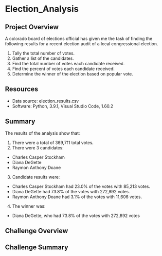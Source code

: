 # Election_Analysis

## Project Overview
A colorado board of elections official has given me the task of finding the following results for a recent election audit of a local congressional election.

1. Tally the total number of votes.
2. Gather a list of the candidates.
3. Find the total number of votes each candidate received.
4. Find the percent of votes each candidate received.
5. Determine the winner of the election based on popular vote.

## Resources
- Data source: election_results.csv
- Software: Python, 3.9.1, Visual Studio Code, 1.60.2

## Summary
The results of the analysis show that:
1. There were a total of 369,711 total votes.
2. There were 3 candidates:
  - Charles Casper Stockham
  - Diana DeGette
  - Raymon Anthony Doane
3. Candidate results were:
  - Charles Casper Stockham had 23.0% of the votes with 85,213 votes.
  - Diana DeGette had 73.8% of the votes with 272,892 votes.
  - Raymon Anthony Doane had 3.1% of the votes with 11,606 votes.
4. The winner was:
  - Diana DeGette, who had 73.8% of the votes with 272,892 votes

## Challenge Overview

## Challenge Summary


